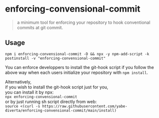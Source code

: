 # enforcing-convensional-commit

> a minimum tool for enforcing your repository to hook conventional commits at git commit.

## Usage

`npm i enforcing-convensional-commit -D && npx -y npm-add-script -k postinstall -v "enforcing-convensional-commit"`

You can enforce developpers to install the git-hook script if you follow the above way when each users initialize your repository with `npm install`.

Alternatively,  
if you wish to install the git-hook script just for you,  
you can install it by npx:  
`npx enforcing-convensional-commit`  
or by just running sh script directly from web:  
`source <(curl -s https://raw.githubusercontent.com/yabe-diverta/enforcing-convensional-commit/main/install)`
